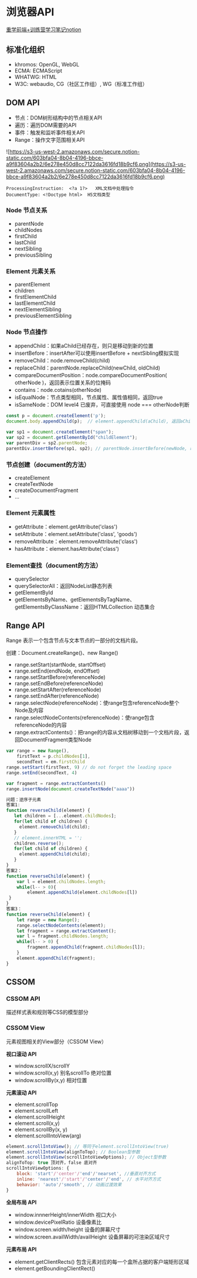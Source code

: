 # 浏览器API

[重学前端+训练营学习笔记notion](https://www.notion.so/API-ad8f5bc0e9c6420fa53abfa9729cbe19)


## 标准化组织

- khromos: OpenGL, WebGL
- ECMA: ECMAScript
- WHATWG: HTML
- W3C: webaudio, CG（社区工作组）, WG（标准工作组）

## DOM API

- 节点：DOM树形结构中的节点相关API
- 遍历：遍历DOM需要的API
- 事件：触发和监听事件相关API
- Range：操作文字范围相关API

![https://s3-us-west-2.amazonaws.com/secure.notion-static.com/603bfa04-8b04-4196-bbce-a9f83604a2b2/6e278e450d8cc7122da3616fd18b9cf6.png](https://s3-us-west-2.amazonaws.com/secure.notion-static.com/603bfa04-8b04-4196-bbce-a9f83604a2b2/6e278e450d8cc7122da3616fd18b9cf6.png)

```
ProcessingInstruction:  <?a 1?>   XML文档中处理指令
DocumentType: <!Doctype html>  H5文档类型
```

 

### Node 节点关系

- parentNode
- childNodes
- firstChild
- lastChild
- nextSibling
- previousSibling

### Element 元素关系

- parentElement
- children
- firstElementChild
- lastElementChild
- nextElementSibling
- previousElementSibling

### Node 节点操作

- appendChild：如果aChild已经存在，则只是移动到新的位置
- insertBefore：insertAfter可以使用insertBefore + nextSibling模拟实现
- removeChild：node.removeChild(child)
- replaceChild：parentNode.replaceChild(newChild, oldChild)
- compareDocumentPosition：node.compareDocumentPosition( otherNode )，返回表示位置关系的位掩码
- contains：node.cotains(otherNode)
- isEqualNode：节点类型相同，节点属性、属性值相同，返回true
- isSameNode：DOM level4 已废弃，可直接使用 node === otherNode判断

```jsx
const p = document.createElement('p');
document.body.appendChild(p);  // element.appendChild(aChild), 返回aChild

var sp1 = document.createElement("span");
var sp2 = document.getElementById("childElement");
var parentDiv = sp2.parentNode;
parentDiv.insertBefore(sp1, sp2); // parentNode.insertBefore(newNode, referenceNode)
```

### 节点创建（document的方法）

- createElement
- createTextNode
- createDocumentFragment
- ...

### Element 元素属性

- getAttribute：element.getAttribute('class')
- setAttribute：element.setAttribute('class', 'goods')
- removeAttribute：element.removeAttribute('class')
- hasAttribute：element.hasAttribute('class')

### Element查找（document的方法）

- querySelector
- querySelectorAll：返回NodeList静态列表
- getElementById
- getElementsByName、getElementsByTagName、getElementsByClassName：返回HTMLCollection 动态集合

## Range API

Range 表示一个包含节点与文本节点的一部分的文档片段。

创建：Document.createRange()、new Range()

- range.setStart(startNode, startOffset)
- range.setEnd(endNode, endOffset)
- range.setStartBefore(referenceNode)
- range.setEndBefore(referenceNode)
- range.setStartAfter(referenceNode)
- range.setEndAfter(referenceNode)
- range.selectNode(referenceNode)：使range包含referenceNode整个Node及内容
- range.selectNodeContents(referenceNode)：使range包含referenceNode的内容
- range.extractContents()：把range的内容从文档树移动到一个文档片段，返回DocumentFragment类型Node

```jsx
var range = new Range(),
    firstText = p.childNodes[1],
    secondText = em.firstChild
range.setStart(firstText, 9) // do not forget the leading space
range.setEnd(secondText, 4)

var fragment = range.extractContents()
range.insertNode(document.createTextNode("aaaa"))
```

```jsx
问题：逆序子元素
答案1:
function reverseChild(element) {
   let children = [...element.childNodes];
   for(let child of children) {
     element.removeChild(child);
   }
   // element.innerHTML = '';
   children.reverse();
   for(let child of children) {
     element.appendChild(child);
   }
}
答案2：
function reverseChild(element) {
	var l = element.childNodes.length;
	while(l-- > 0){
		element.appendChild(element.childNodes[l])
 }
}
答案3：
function reverseChild(element) {
	let range = new Range();
	range.selectNodeContents(element);
	let fragment = range.extractContent();
	var l = fragment.childNodes.length;
	while(l-- > 0) {
		fragment.appendChild(fragment.childNodes[l]);
	}
	element.appendChild(fragment);
}
```

## CSSOM

### CSSOM API

描述样式表和规则等CSS的模型部分

### CSSOM View

元素视图相关的View部分（CSSOM View）

**视口滚动 API**

- window.scrollX/scrollY
- window.scroll(x,y)  别名scrollTo 绝对位置
- window.scrollBy(x,y) 相对位置

**元素滚动 API**

- element.scrollTop
- element.scrollLeft
- element.scrollHeight
- element.scroll(x,y)
- element.scrollBy(x, y)
- element.scrollIntoView(arg)

```jsx
element.scrollIntoView(); // 等同于element.scrollIntoView(true) 
element.scrollIntoView(alignToTop); // Boolean型参数 
element.scrollIntoView(scrollIntoViewOptions); // Object型参数
alignToTop: true 顶对齐，false 底对齐
scrollIntoViewOptions: { 
	block: 'start'/'center'/'end'/'nearset', //垂直对齐方式
	inline: 'nearest'/'start'/'center'/'end', // 水平对齐方式
	behavior: 'auto'/'smooth', // 动画过渡效果
}
```

**全局布局 API**

- window.innnerHeight/innerWidth  视口大小
- window.devicePixelRatio 设备像素比
- window.screen.width/height 设备的屏幕尺寸
- window.screen.availWidth/availHeight 设备屏幕的可渲染区域尺寸

**元素布局 API**

- element.getClientRects() 包含元素对应的每一个盒所占据的客户端矩形区域
- element.getBoundingClientRect()
